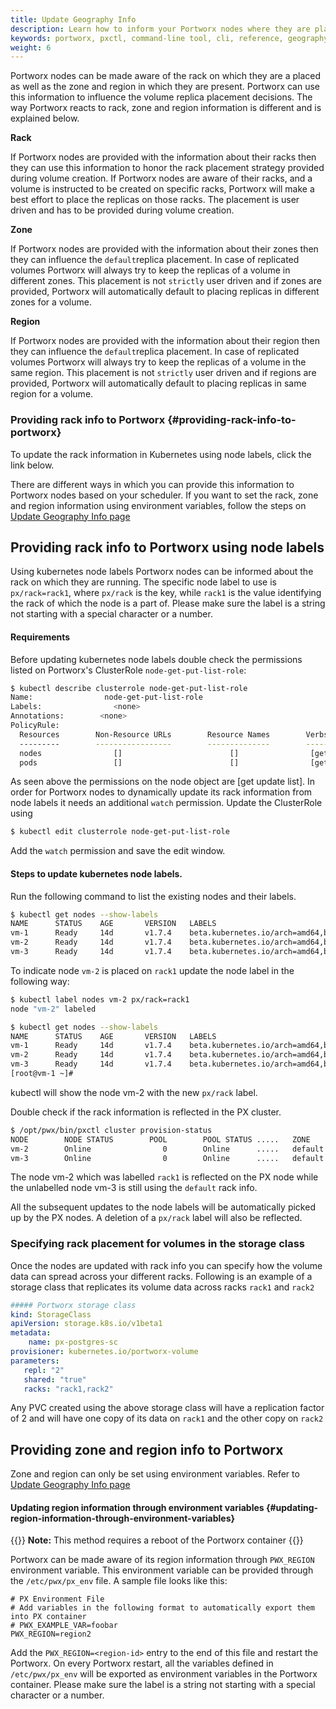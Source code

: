 ```yaml
---
title: Update Geography Info
description: Learn how to inform your Portworx nodes where they are placed in order to influence replication decisions and performance.
keywords: portworx, pxctl, command-line tool, cli, reference, geography, locality, rack, zone, region
weight: 6
---
```


Portworx nodes can be made aware of the rack on which they are a placed as well as the zone and region in which they are present. Portworx can use this information to influence the volume replica placement decisions. The way Portworx reacts to rack, zone and region information is different and is explained below.

**Rack**

If Portworx nodes are provided with the information about their racks then they can use this information to honor the rack placement strategy provided during volume creation. If Portworx nodes are aware of their racks, and a volume is instructed to be created on specific racks, Portworx will make a best effort to place the replicas on those racks. The placement is user driven and has to be provided during volume creation.

**Zone**

If Portworx nodes are provided with the information about their zones then they can influence the `default`replica placement. In case of replicated volumes Portworx will always try to keep the replicas of a volume in different zones. This placement is not `strictly` user driven and if zones are provided, Portworx will automatically default to placing replicas in different zones for a volume.

**Region**

If Portworx nodes are provided with the information about their region then they can influence the `default`replica placement. In case of replicated volumes Portworx will always try to keep the replicas of a volume in the same region. This placement is not `strictly` user driven and if regions are provided, Portworx will automatically default to placing replicas in same region for a volume.

### Providing rack info to Portworx {#providing-rack-info-to-portworx}

To update the rack information in Kubernetes using node labels, click the link below.

There are different ways in which you can provide this information to Portworx nodes based on your scheduler. If you want to set the rack, zone and region information using environment variables, follow the steps on [Update Geography Info page](/portworx-install-with-kubernetes/operate-and-maintain-on-kubernetes/update-portworx-geography-info)

## Providing rack info to Portworx using node labels

Using kubernetes node labels Portworx nodes can be informed about the rack on which they are running. The specific node label to use is ``px/rack=rack1``, where ``px/rack`` is the key, while ``rack1`` is the value identifying the rack of which the node is a part of.
Please make sure the label is a string not starting with a special character or a number.

#### Requirements
Before updating kubernetes node labels double check the permissions listed on Portworx's ClusterRole `node-get-put-list-role`:

```bash
$ kubectl describe clusterrole node-get-put-list-role
Name:                node-get-put-list-role
Labels:                <none>
Annotations:        <none>
PolicyRule:
  Resources        Non-Resource URLs        Resource Names        Verbs
  ---------        -----------------        --------------        -----
  nodes                []                        []                [get update list]
  pods                 []                        []                [get list]
```
As seen above the permissions on the node object are [get update list]. In order for Portworx nodes to dynamically update its rack information from node labels it needs an additional ``watch`` permission. Update the ClusterRole using

```bash
$ kubectl edit clusterrole node-get-put-list-role
```
Add the ``watch`` permission and save the edit window.

#### Steps to update kubernetes node labels.

Run the following command to list the existing nodes and their labels.

```bash
$ kubectl get nodes --show-labels
NAME      STATUS    AGE       VERSION   LABELS
vm-1      Ready     14d       v1.7.4    beta.kubernetes.io/arch=amd64,beta.kubernetes.io/os=linux,kubernetes.io/hostname=vm-1,node-role.kubernetes.io/master=
vm-2      Ready     14d       v1.7.4    beta.kubernetes.io/arch=amd64,beta.kubernetes.io/os=linux,kubernetes.io/hostname=vm-2
vm-3      Ready     14d       v1.7.4    beta.kubernetes.io/arch=amd64,beta.kubernetes.io/os=linux,kubernetes.io/hostname=vm-3
```

To indicate node ``vm-2`` is placed on ``rack1`` update the node label in the following way:

```bash
$ kubectl label nodes vm-2 px/rack=rack1
node "vm-2" labeled

$ kubectl get nodes --show-labels
NAME      STATUS    AGE       VERSION   LABELS
vm-1      Ready     14d       v1.7.4    beta.kubernetes.io/arch=amd64,beta.kubernetes.io/os=linux,kubernetes.io/hostname=vm-1,node-role.kubernetes.io/master=
vm-2      Ready     14d       v1.7.4    beta.kubernetes.io/arch=amd64,beta.kubernetes.io/os=linux,kubernetes.io/hostname=vm-2,px/rack=rack1
vm-3      Ready     14d       v1.7.4    beta.kubernetes.io/arch=amd64,beta.kubernetes.io/os=linux,kubernetes.io/hostname=vm-3
[root@vm-1 ~]#

```
kubectl will show the node vm-2 with the new ``px/rack`` label.

Double check  if the rack information is reflected in the PX cluster.

```bash
$ /opt/pwx/bin/pxctl cluster provision-status
NODE        NODE STATUS        POOL        POOL STATUS .....   ZONE           REGION        RACK
vm-2        Online                0        Online      .....   default        default       rack1
vm-3        Online                0        Online      .....   default        default       default

```
The node vm-2 which was labelled ``rack1`` is reflected on the PX node while the unlabelled node vm-3 is still using the ``default`` rack info.

All the subsequent updates to the node labels will be automatically picked up by the PX nodes. A deletion of a ``px/rack`` label will also be reflected.

### Specifying rack placement for volumes in the storage class

Once the nodes are updated with rack info you can specify how the volume data can spread across your different racks. Following is an example of a storage class that replicates its volume data across racks `rack1` and `rack2`

```yaml
##### Portworx storage class
kind: StorageClass
apiVersion: storage.k8s.io/v1beta1
metadata:
    name: px-postgres-sc
provisioner: kubernetes.io/portworx-volume
parameters:
   repl: "2"
   shared: "true"
   racks: "rack1,rack2"
```

Any PVC created using the above storage class will have a replication factor of 2 and will have one copy of its data on `rack1` and the other copy on `rack2`

## Providing zone and region info to Portworx

Zone and region can only be set using environment variables. Refer to [Update Geography Info page](/portworx-install-with-kubernetes/operate-and-maintain-on-kubernetes/update-portworx-geography-info)

#### Updating region information through environment variables {#updating-region-information-through-environment-variables}

{{<info>}}
**Note:** This method requires a reboot of the Portworx container
{{</info>}}

Portworx can be made aware of its region information through `PWX_REGION` environment variable. This environment variable can be provided through the `/etc/pwx/px_env` file. A sample file looks like this:

```text
# PX Environment File
# Add variables in the following format to automatically export them into PX container
# PWX_EXAMPLE_VAR=foobar
PWX_REGION=region2
```

Add the `PWX_REGION=<region-id>` entry to the end of this file and restart the Portworx. On every Portworx restart, all the variables defined in `/etc/pwx/px_env` will be exported as environment variables in the Portworx container. Please make sure the label is a string not starting with a special character or a number.

